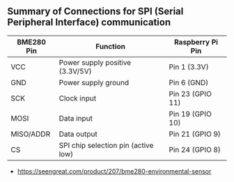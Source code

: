 ## Summary of Connections for SPI (Serial Peripheral Interface) communication

| BME280 Pin | Function                          | Raspberry Pi Pin |
|------------|-----------------------------------|------------------|
| VCC        | Power supply positive (3.3V/5V)   | Pin 1 (3.3V)     |
| GND        | Power supply ground               | Pin 6 (GND)      |
| SCK        | Clock input                       | Pin 23 (GPIO 11) |
| MOSI       | Data input                        | Pin 19 (GPIO 10) |
| MISO/ADDR  | Data output                       | Pin 21 (GPIO 9)  |
| CS         | SPI chip selection pin (active low)| Pin 24 (GPIO 8)  |

* https://seengreat.com/product/207/bme280-environmental-sensor
